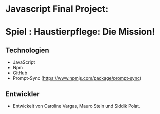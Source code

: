 #  Javascript Final Project:
# Spiel : Haustierpflege: Die Mission! 

## Technologien
* JavaScript
* Npm
* GitHub
* Prompt-Sync (https://www.npmjs.com/package/prompt-sync)

## Entwickler
* Entwickelt von Caroline Vargas, Mauro Stein und Siddik Polat.

